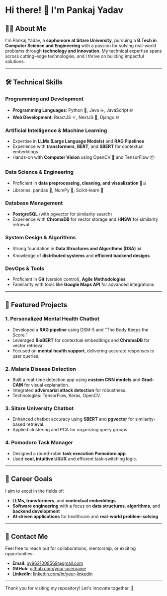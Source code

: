 # Hi there! 👋 I'm Pankaj Yadav

## 👨‍💻 About Me
I'm Pankaj Yadav, a **sophomore at Sitare University**, pursuing a **B.Tech in Computer Science and Engineering** with a passion for solving real-world problems through **technology and innovation**. My technical expertise spans across cutting-edge technologies, and I thrive on building impactful solutions.

---

## 🛠️ Technical Skills
### **Programming and Development**
- **Programming Languages**: Python 🐍, Java ☕, JavaScript 🌐
- **Web Development**: ReactJS ⚛️, NextJS 🚀, Django 🌐

### **Artificial Intelligence & Machine Learning**
- Expertise in **LLMs (Large Language Models)** and **RAG Pipelines**
- Experience with **transformers**, **BERT**, and **SBERT** for contextual embeddings
- Hands-on with **Computer Vision** using OpenCV 🎥 and TensorFlow 📦

### **Data Science & Engineering**
- Proficient in **data preprocessing, cleaning, and visualization** 🧹📊
- Libraries: pandas 🐼, NumPy 🔢, Scikit-learn 🧠

### **Database Management**
- **PostgreSQL** (with pgvector for similarity search)
- Experience with **ChromaDB** for vector storage and **HNSW** for similarity retrieval

### **System Design & Algorithms**
- Strong foundation in **Data Structures and Algorithms (DSA)** 📊
- Knowledge of **distributed systems** and **efficient backend designs**

### **DevOps & Tools**
- Proficient in **Git** (version control), **Agile Methodologies**
- Familiarity with tools like **Google Maps API** for advanced integrations

---

## 🌟 Featured Projects
### **1. Personalized Mental Health Chatbot**
- Developed a **RAG pipeline** using DSM-5 and "The Body Keeps the Score."
- Leveraged **BioBERT** for contextual embeddings and **ChromaDB** for vector retrieval.
- Focused on **mental health support**, delivering accurate responses to user queries.

### **2. Malaria Disease Detection**
- Built a real-time detection app using **custom CNN models** and **Grad-CAM** for visual explanation.
- Integrated **adversarial attack detection** for robustness.
- Technologies: TensorFlow, Keras, OpenCV.

### **3. Sitare University Chatbot**
- Enhanced chatbot accuracy using **SBERT** and **pgvector** for similarity-based retrieval.
- Applied clustering and PCA for organizing query groups.

### **4. Pomodoro Task Manager**
- Designed a round-robin **task execution Pomodoro app**.
- Used **cool, intuitive UI/UX** and efficient task-switching logic.

---

## 🚀 Career Goals
I aim to excel in the fields of:
- **LLMs, transformers**, and **contextual embeddings**
- **Software engineering** with a focus on **data structures**, **algorithms**, and **backend development**
- **AI-driven applications** for healthcare and **real-world problem-solving**

---

## 📩 Contact Me
Feel free to reach out for collaborations, mentorship, or exciting opportunities:
- **Email**: [py9621008569@gmail.com](mailto:py9621008569@gmail.com)
- **GitHub**: [github.com/your-username](https://github.com/your-username)  
- **LinkedIn**: [linkedin.com/in/your-linkedin](https://linkedin.com/in/your-linkedin)

---

Thank you for visiting my repository! Let's innovate together. 🚀
